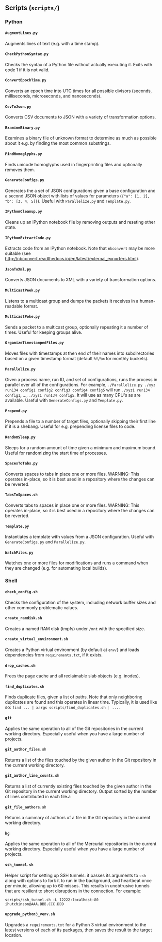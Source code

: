 
## Scripts (`scripts/`)

### Python

#### `AugmentLines.py`
Augments lines of text (e.g. with a time stamp).

#### `CheckPythonSyntax.py`
Checks the syntax of a Python file without actually executing it. Exits with
code 1 if it is not valid.

#### `ConvertEpochTime.py`
Converts an epoch time into UTC times for all possible divisors (seconds,
milliseconds, microseconds, and nanoseconds).

#### `CsvToJson.py`
Converts CSV documents to JSON with a variety of transformation options.

#### `ExamineBinary.py`
Examines a binary file of unknown format to determine as much as possible
about it e.g. by finding the most common substrings.

#### `FindHomoglyphs.py`
Finds unicode homoglyphs used in fingerprinting files and optionally removes
them.

#### `GenerateConfigs.py`
Generates the a set of JSON configurations given a base configuration and a
second JSON object with lists of values for parameters
(`{"a": [1, 2], "b": [3, 4, 5]}`). Useful with `Parallelize.py` and
`Template.py`.

#### `IPythonCleanup.py`
Cleans up an IPython notebook file by removing outputs and reseting other state.

#### `IPythonExtractCode.py`
Extracts code from an IPython notebook. Note that `nbconvert` may be more
suitable (see http://nbconvert.readthedocs.io/en/latest/external_exporters.html).

#### `JsonToXml.py`
Converts JSON documents to XML with a variety of transformation options.

#### `MulticastPeek.py`
Listens to a multicast group and dumps the packets it receives in a
human-readable format.

#### `MulticastPoke.py`
Sends a packet to a multicast group, optionally repeating it a number of times.
Useful for keeping groups alive.

#### `OrganizeTimestampedFiles.py`
Moves files with timestamps at then end of their names into subdirectories
based on a given timestamp format (default `%Y/%m` for monthly buckets).

#### `Parallelize.py`
Given a process name, run ID, and set of configurations, runs the process in
parallel over all of the configurations. For example,
`./Parallelize.py ./xyz run134 config1 config2 config3 config4 config5` will run
`./xyz1 run134 config1`, ..., `./xyz1 run134 config5`.
It will use as many CPU's as are available. Useful with `GenerateConfigs.py` and
`Template.py`.

#### `Prepend.py`
Prepends a file to a number of target files, optionally skipping their first
line if it is a shebang. Useful for e.g. prepending license files to code.

#### `RandomSleep.py`
Sleeps for a random amount of time given a minimum and maximum bound. Useful for
randomizing the start time of processes.

#### `SpacesToTabs.py`
Converts spaces to tabs in place one or more files. WARNING: This operates
in-place, so it is best used in a repository where the changes can be reverted.

#### `TabsToSpaces.sh`
Converts tabs to spaces in place one or more files. WARNING: This operates
in-place, so it is best used in a repository where the changes can be reverted.

#### `Template.py`
Instantiates a template with values from a JSON configuration. Useful with
`GenerateConfigs.py` and `Parallelize.py`.

#### `WatchFiles.py`
Watches one or more files for modifications and runs a command when they are
changed (e.g. for automating local builds).

### Shell

#### `check_config.sh`
Checks the configuration of the system, including network buffer sizes and other
commonly problematic values.

#### `create_ramdisk.sh`
Creates a named RAM disk (tmpfs) under `/mnt` with the specified size.

#### `create_virtual_environment.sh`
Creates a Python virtual environment (by default at `env/`) and loads
dependencies from `requirements.txt`, if it exists.

#### `drop_caches.sh`
Frees the page cache and all reclaimable slab objects (e.g. inodes).

#### `find_duplicates.sh`
Finds duplicate files, given a list of paths. Note that only neighboring
duplicates are found and this operates in linear time. Typically, it is used
like so: `find ... | xargs scripts/find_duplicates.sh | ...`.

#### `git`
Applies the same operation to all of the Git repositories in the current working
directory. Especially useful when you have a large number of projects.

#### `git_author_files.sh`
Returns a list of the files touched by the given author in the Git repository in
the current working directory.

#### `git_author_line_counts.sh`
Returns a list of currently existing files touched by the given author in the
Git repository in the current working directory. Output sorted by the number of
lines contributed in each file.a

#### `git_file_authors.sh`
Returns a summary of authors of a file in the Git repository in the current
working directory.

#### `hg`
Applies the same operation to all of the Mercurial repositories in the current
working directory. Especially useful when you have a large number of projects.

#### `ssh_tunnel.sh`
Helper script for setting up SSH tunnels: it passes its arguments to `ssh`
along with options to fork it to run in the background, and heartbeat once per
minute, allowing up to 60 misses. This results in unobtrusive tunnels that are
resilient to short disruptions in the connection. For example:

	scripts/ssh_tunnel.sh -L 12222:localhost:80 ihutchinson@AAA.BBB.CCC.DDD

#### `upgrade_python3_venv.sh`
Upgrades a `requirements.txt` for a Python 3 virtual environment to the latest
versions of each of its packages, then saves the result to the target location.
